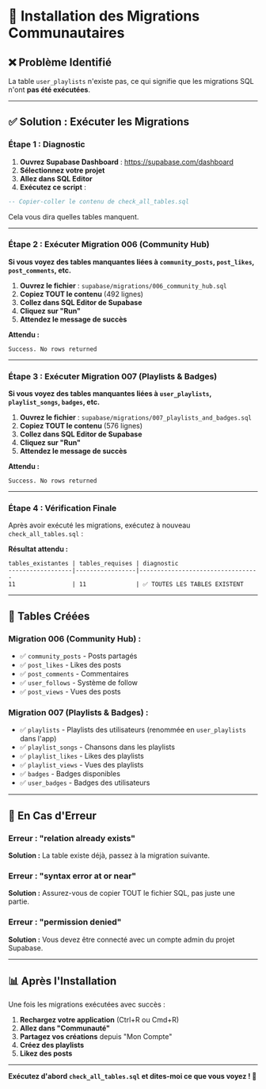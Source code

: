 # 🚀 Installation des Migrations Communautaires

## ❌ **Problème Identifié**

La table `user_playlists` n'existe pas, ce qui signifie que les migrations SQL n'ont **pas été exécutées**.

---

## ✅ **Solution : Exécuter les Migrations**

### **Étape 1 : Diagnostic**

1. **Ouvrez Supabase Dashboard** : https://supabase.com/dashboard
2. **Sélectionnez votre projet**
3. **Allez dans SQL Editor**
4. **Exécutez ce script** :

```sql
-- Copier-coller le contenu de check_all_tables.sql
```

Cela vous dira quelles tables manquent.

---

### **Étape 2 : Exécuter Migration 006 (Community Hub)**

**Si vous voyez des tables manquantes liées à `community_posts`, `post_likes`, `post_comments`, etc.**

1. **Ouvrez le fichier** : `supabase/migrations/006_community_hub.sql`
2. **Copiez TOUT le contenu** (492 lignes)
3. **Collez dans SQL Editor de Supabase**
4. **Cliquez sur "Run"**
5. **Attendez le message de succès**

**Attendu :**
```
Success. No rows returned
```

---

### **Étape 3 : Exécuter Migration 007 (Playlists & Badges)**

**Si vous voyez des tables manquantes liées à `user_playlists`, `playlist_songs`, `badges`, etc.**

1. **Ouvrez le fichier** : `supabase/migrations/007_playlists_and_badges.sql`
2. **Copiez TOUT le contenu** (576 lignes)
3. **Collez dans SQL Editor de Supabase**
4. **Cliquez sur "Run"**
5. **Attendez le message de succès**

**Attendu :**
```
Success. No rows returned
```

---

### **Étape 4 : Vérification Finale**

Après avoir exécuté les migrations, exécutez à nouveau `check_all_tables.sql` :

**Résultat attendu :**
```
tables_existantes | tables_requises | diagnostic
------------------|-----------------|----------------------------------
11                | 11              | ✅ TOUTES LES TABLES EXISTENT
```

---

## 🎯 **Tables Créées**

### **Migration 006 (Community Hub)** :
- ✅ `community_posts` - Posts partagés
- ✅ `post_likes` - Likes des posts
- ✅ `post_comments` - Commentaires
- ✅ `user_follows` - Système de follow
- ✅ `post_views` - Vues des posts

### **Migration 007 (Playlists & Badges)** :
- ✅ `playlists` - Playlists des utilisateurs (renommée en `user_playlists` dans l'app)
- ✅ `playlist_songs` - Chansons dans les playlists
- ✅ `playlist_likes` - Likes des playlists
- ✅ `playlist_views` - Vues des playlists
- ✅ `badges` - Badges disponibles
- ✅ `user_badges` - Badges des utilisateurs

---

## 🔧 **En Cas d'Erreur**

### **Erreur : "relation already exists"**
**Solution :** La table existe déjà, passez à la migration suivante.

### **Erreur : "syntax error at or near"**
**Solution :** Assurez-vous de copier TOUT le fichier SQL, pas juste une partie.

### **Erreur : "permission denied"**
**Solution :** Vous devez être connecté avec un compte admin du projet Supabase.

---

## 📊 **Après l'Installation**

Une fois les migrations exécutées avec succès :

1. **Rechargez votre application** (Ctrl+R ou Cmd+R)
2. **Allez dans "Communauté"**
3. **Partagez vos créations** depuis "Mon Compte"
4. **Créez des playlists**
5. **Likez des posts**

---

**Exécutez d'abord `check_all_tables.sql` et dites-moi ce que vous voyez ! 🚀**
